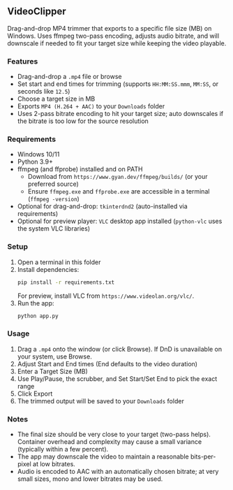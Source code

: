 ## VideoClipper

Drag-and-drop MP4 trimmer that exports to a specific file size (MB) on Windows. Uses ffmpeg two-pass encoding, adjusts audio bitrate, and will downscale if needed to fit your target size while keeping the video playable.

### Features
- Drag-and-drop a `.mp4` file or browse
- Set start and end times for trimming (supports `HH:MM:SS.mmm`, `MM:SS`, or seconds like `12.5`)
- Choose a target size in MB
- Exports `MP4 (H.264 + AAC)` to your `Downloads` folder
- Uses 2-pass bitrate encoding to hit your target size; auto downscales if the bitrate is too low for the source resolution

### Requirements
- Windows 10/11
- Python 3.9+
- ffmpeg (and ffprobe) installed and on PATH
  - Download from `https://www.gyan.dev/ffmpeg/builds/` (or your preferred source)
  - Ensure `ffmpeg.exe` and `ffprobe.exe` are accessible in a terminal (`ffmpeg -version`)
 - Optional for drag-and-drop: `tkinterdnd2` (auto-installed via requirements)
 - Optional for preview player: `VLC` desktop app installed (`python-vlc` uses the system VLC libraries)

### Setup
1. Open a terminal in this folder
2. Install dependencies:
   ```bash
   pip install -r requirements.txt
   ```
   For preview, install VLC from `https://www.videolan.org/vlc/`.
3. Run the app:
   ```bash
   python app.py
   ```

### Usage
1. Drag a `.mp4` onto the window (or click Browse). If DnD is unavailable on your system, use Browse.
2. Adjust Start and End times (End defaults to the video duration)
3. Enter a Target Size (MB)
4. Use Play/Pause, the scrubber, and Set Start/Set End to pick the exact range
5. Click Export
5. The trimmed output will be saved to your `Downloads` folder

### Notes
- The final size should be very close to your target (two-pass helps). Container overhead and complexity may cause a small variance (typically within a few percent).
- The app may downscale the video to maintain a reasonable bits-per-pixel at low bitrates.
- Audio is encoded to AAC with an automatically chosen bitrate; at very small sizes, mono and lower bitrates may be used.


